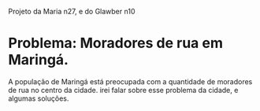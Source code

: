 Projeto da Maria n27, e do Glawber n10

# Problema: Moradores de rua em Maringá.

A população de Maringá está preocupada com a quantidade de moradores de rua no centro da cidade.
irei falar sobre esse problema da cidade, e algumas soluções.

